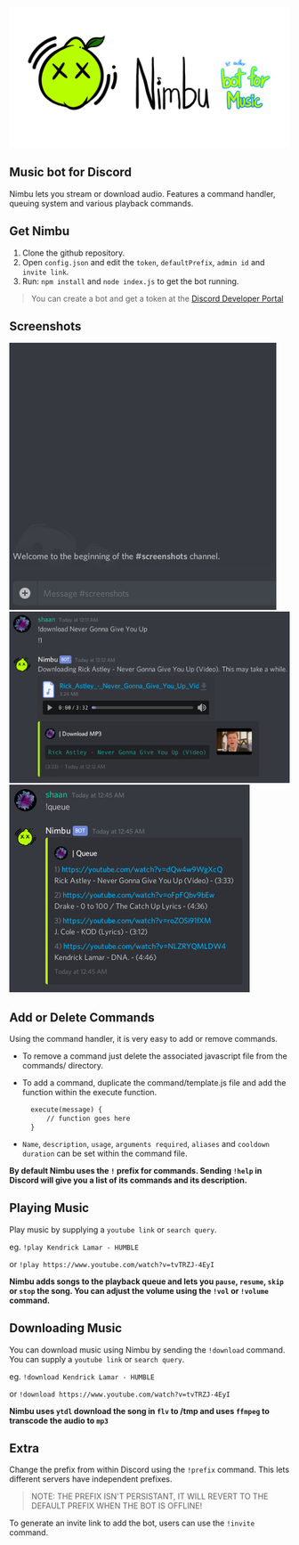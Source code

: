 ![nimbu discord bot logo](https://github.com/shaansubbaiah/Nimbu/raw/master/extra/nimbu-github-template.png)

## Music bot for Discord

Nimbu lets you stream or download audio. Features a command handler, queuing system and various playback commands.


## Get Nimbu

 1. Clone the github repository.
 2. Open `config.json` and edit the `token`, `defaultPrefix`, `admin id` and `invite link`.
 3. Run: `npm install` and `node index.js` to get the bot running.


> You can create a bot and get a token at the [Discord Developer
> Portal](https://discordapp.com/developers/applications/)

## Screenshots
![play demo](extra/play.gif)
![download demo](extra/download.png)
![queue demo](extra/queue.png)


## Add or Delete Commands
Using the command handler, it is very easy to add or remove commands.
- To remove a command just delete the associated javascript file from the commands/ directory.
- To add a command, duplicate the command/template.js file and add the function within the execute function.

		execute(message) {
			// function goes here
		}
- `Name`, `description`, `usage`, `arguments required`, `aliases` and `cooldown duration` can be set within the command file. 

**By default Nimbu uses the `!` prefix for commands. 
Sending `!help` in Discord will give you a list of its commands and its description.**

## Playing Music 
Play music by supplying a `youtube link` or `search query`.

eg. `!play Kendrick Lamar - HUMBLE` 

or `!play https://www.youtube.com/watch?v=tvTRZJ-4EyI`

**Nimbu adds songs to the playback queue and lets you `pause`, `resume`, `skip` or `stop` the song.
You can adjust the volume using the `!vol` or `!volume` command.**

## Downloading Music 
You can download music using Nimbu by sending the `!download` command.
You can supply a `youtube link` or `search query`.

eg. `!download Kendrick Lamar - HUMBLE` 

or `!download https://www.youtube.com/watch?v=tvTRZJ-4EyI`

**Nimbu uses `ytdl` download the song in `flv` to /tmp and uses `ffmpeg` to transcode the audio to `mp3`**

## Extra 
Change the prefix from within Discord using the `!prefix` command. This lets different servers have independent prefixes. 

> NOTE: THE PREFIX ISN'T PERSISTANT, IT WILL REVERT TO THE DEFAULT PREFIX WHEN THE BOT IS OFFLINE!

To generate an invite link to add the bot, users can use the `!invite` command.

